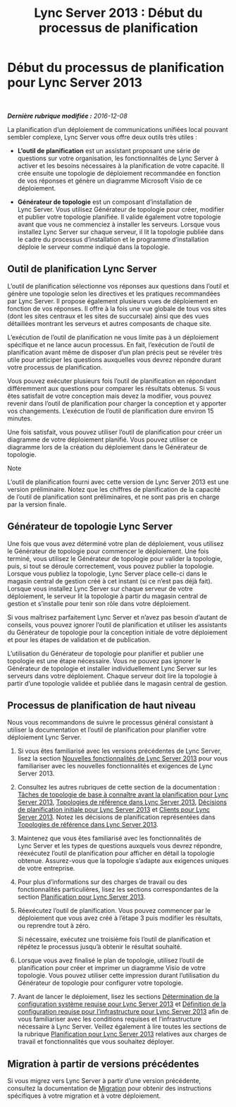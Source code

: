 ﻿---
title: 'Lync Server 2013 : Début du processus de planification'
TOCTitle: Début du processus de planification
ms:assetid: df3722b3-f859-49e1-b3ff-ee6863483731
ms:mtpsurl: https://technet.microsoft.com/fr-fr/library/Gg398986(v=OCS.15)
ms:contentKeyID: 49299091
ms.date: 12/10/2016
mtps_version: v=OCS.15
ms.translationtype: HT
---

# Début du processus de planification pour Lync Server 2013

 

_**Dernière rubrique modifiée :** 2016-12-08_

La planification d’un déploiement de communications unifiées local pouvant sembler complexe, Lync Server vous offre deux outils très utiles :

  - **L’outil de planification** est un assistant proposant une série de questions sur votre organisation, les fonctionnalités de Lync Server à activer et les besoins nécessaires à la planification de votre capacité. Il crée ensuite une topologie de déploiement recommandée en fonction de vos réponses et génère un diagramme Microsoft Visio de ce déploiement.

  - **Générateur de topologie** est un composant d’installation de Lync Server. Vous utilisez Générateur de topologie pour créer, modifier et publier votre topologie planifiée. Il valide également votre topologie avant que vous ne commenciez à installer les serveurs. Lorsque vous installez Lync Server sur chaque serveur, il lit la topologie publiée dans le cadre du processus d’installation et le programme d’installation déploie le serveur comme indiqué dans la topologie.

## Outil de planification Lync Server

L’outil de planification sélectionne vos réponses aux questions dans l’outil et génère une topologie selon les directives et les pratiques recommandées par Lync Server. Il propose également plusieurs vues de déploiement en fonction de vos réponses. Il offre à la fois une vue globale de tous vos sites (dont les sites centraux et les sites de succursale) ainsi que des vues détaillées montrant les serveurs et autres composants de chaque site.

L’exécution de l’outil de planification ne vous limite pas à un déploiement spécifique et ne lance aucun processus. En fait, l’exécution de l’outil de planification avant même de disposer d’un plan précis peut se révéler très utile pour anticiper les questions auxquelles vous devrez répondre durant votre processus de planification.

Vous pouvez exécuter plusieurs fois l’outil de planification en répondant différemment aux questions pour comparer les résultats obtenus. Si vous êtes satisfait de votre conception mais devez la modifier, vous pouvez revenir dans l’outil de planification pour charger la conception et y apporter vos changements. L’exécution de l’outil de planification dure environ 15 minutes.

Une fois satisfait, vous pouvez utiliser l’outil de planification pour créer un diagramme de votre déploiement planifié. Vous pouvez utiliser ce diagramme lors de la création du déploiement dans le Générateur de topologie.

> [!NOTE]  
> L’outil de planification fourni avec cette version de Lync Server 2013 est une version préliminaire. Notez que les chiffres de planification de la capacité de l’outil de planification sont préliminaires, et ne sont pas pris en charge par la version finale.

## Générateur de topologie Lync Server

Une fois que vous avez déterminé votre plan de déploiement, vous utilisez le Générateur de topologie pour commencer le déploiement. Une fois terminé, vous utilisez le Générateur de topologie pour valider la topologie, puis, si tout se déroule correctement, vous pouvez publier la topologie. Lorsque vous publiez la topologie, Lync Server place celle-ci dans le magasin central de gestion créé à cet instant (si ce n’est pas déjà fait). Lorsque vous installez Lync Server sur chaque serveur de votre déploiement, le serveur lit la topologie à partir du magasin central de gestion et s’installe pour tenir son rôle dans votre déploiement.

Si vous maîtrisez parfaitement Lync Server et n’avez pas besoin d’autant de conseils, vous pouvez ignorer l’outil de planification et utiliser les assistants du Générateur de topologie pour la conception initiale de votre déploiement et pour les étapes de validation et de publication.

L’utilisation du Générateur de topologie pour planifier et publier une topologie est une étape nécessaire. Vous ne pouvez pas ignorer le Générateur de topologie et installer individuellement Lync Server sur les serveurs dans votre déploiement. Chaque serveur doit lire la topologie à partir d’une topologie validée et publiée dans le magasin central de gestion.

## Processus de planification de haut niveau

Nous vous recommandons de suivre le processus général consistant à utiliser la documentation et l’outil de planification pour planifier votre déploiement Lync Server.

1.  Si vous êtes familiarisé avec les versions précédentes de Lync Server, lisez la section [Nouvelles fonctionnalités de Lync Server 2013](lync-server-2013-new-features.md) pour vous familiariser avec les nouvelles fonctionnalités et exigences de Lync Server 2013.

2.  Consultez les autres rubriques de cette section de la documentation : [Tâches de topologie de base à connaître avant la planification pour Lync Server 2013](lync-server-2013-topology-basics-you-must-know-before-planning.md), [Topologies de référence dans Lync Server 2013](lync-server-2013-reference-topologies.md), [Décisions de planification initiale pour Lync Server 2013](lync-server-2013-initial-planning-decisions.md) et [Clients pour Lync Server 2013](lync-server-2013-clients.md). Notez les décisions de planification représentées dans [Topologies de référence dans Lync Server 2013](lync-server-2013-reference-topologies.md).

3.  Maintenez que vous êtes familiarisé avec les fonctionnalités de Lync Server et les types de questions auxquels vous devrez répondre, réexécutez l’outil de planification pour afficher en détail la topologie obtenue. Assurez-vous que la topologie s’adapte aux exigences uniques de votre entreprise.

4.  Pour plus d’informations sur des charges de travail ou des fonctionnalités particulières, lisez les sections correspondantes de la section [Planification pour Lync Server 2013](lync-server-2013-planning.md).

5.  Réexécutez l’outil de planification. Vous pouvez commencer par le déploiement que vous avez créé à l’étape 3 puis modifier les résultats, ou reprendre tout à zéro.
    
    Si nécessaire, exécutez une troisième fois l’outil de planification et répétez le processus jusqu’à obtenir le résultat souhaité.

6.  Lorsque vous avez finalisé le plan de topologie, utilisez l’outil de planification pour créer et imprimer un diagramme Visio de votre topologie. Vous pouvez utiliser cette impression durant l’utilisation du Générateur de topologie pour configurer votre topologie.

7.  Avant de lancer le déploiement, lisez les sections [Détermination de la configuration système requise pour Lync Server 2013](lync-server-2013-determining-your-system-requirements.md) et [Définition de la configuration requise pour l’infrastructure pour Lync Server 2013](lync-server-2013-determining-your-infrastructure-requirements.md) afin de vous familiariser avec les conditions requises et l’infrastructure nécessaire à Lync Server. Veillez également à lire toutes les sections de la rubrique [Planification pour Lync Server 2013](lync-server-2013-planning.md) relatives aux charges de travail et fonctionnalités que vous souhaitez déployer.

## Migration à partir de versions précédentes

Si vous migrez vers Lync Server à partir d’une version précédente, consultez la documentation de [Migration](migration.md) pour obtenir des instructions spécifiques à votre migration et à votre déploiement.

